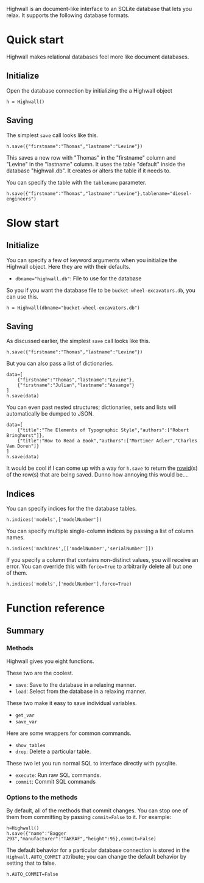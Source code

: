 Highwall is an document-like interface to an SQLite database that lets you relax.
It supports the following database formats.

Quick start
==========

Highwall makes relational databases feel more like document databases.

## Initialize

Open the database connection by initializing the a Highwall object

    h = Highwall()

## Saving
The simplest `save` call looks like this.

    h.save({"firstname":"Thomas","lastname":"Levine"})

This saves a new row with "Thomas" in the "firstname" column and
"Levine" in the "lastname" column. It uses the table "default"
inside the database "highwall.db". It creates or alters the table
if it needs to.

You can specify the table with the `tablename` parameter.

    h.save({"firstname":"Thomas","lastname":"Levine"},tablename="diesel-engineers")


Slow start
=======
## Initialize

You can specify a few of keyword arguments when you initialize
the Highwall object. Here they are with their defaults.

* `dbname="highwall.db"`: File to use for the database

So you if you want the database file to be `bucket-wheel-excavators.db`,
you can use this.

    h = Highwall(dbname="bucket-wheel-excavators.db")

## Saving
As discussed earlier, the simplest `save` call looks like this.

    h.save({"firstname":"Thomas","lastname":"Levine"})

But you can also pass a list of dictionaries.

    data=[
        {"firstname":"Thomas","lastname":"Levine"},
        {"firstname":"Julian","lastname":"Assange"}
    ]
    h.save(data)

You can even past nested structures; dictionaries,
sets and lists will automatically be dumped to JSON.

    data=[
        {"title":"The Elements of Typographic Style","authors":["Robert Bringhurst"]},
        {"title":"How to Read a Book","authors":["Mortimer Adler","Charles Van Doren"]}
    ]
    h.save(data)

It would be cool if I can come up with a way for `h.save` to return
the [rowid](http://www.sqlite.org/lang_createtable.html#rowid)(s) of the
row(s) that are being saved. Dunno how annoying this would be....

## Indices
You can specify indices for the the database tables.

    h.indices('models',['modelNumber'])

You can specify multiple single-column indices by passing a list of column names.

    h.indices('machines',[['modelNumber','serialNumber']])

If you specify a column that contains non-distinct values, you will receive an error.
You can override this with `force=True` to arbitrarily delete all but one of them.

    h.indices('models',['modelNumber'],force=True)

Function reference
=================
## Summary
### Methods
Highwall gives you eight functions.

These two are the coolest.

* `save`: Save to the database in a relaxing manner.
* `load`: Select from the database in a relaxing manner.

These two make it easy to save individual variables.

* `get_var`
* `save_var`

Here are some wrappers for common commands.

* `show_tables`
* `drop`: Delete a particular table.

These two let you run normal SQL to interface directly with pysqlite.

* `execute`: Run raw SQL commands.
* `commit`: Commit SQL commands

### Options to the methods
By default, all of the methods that commit changes.
You can stop one of them from committing by passing
`commit=False` to it. For example:

    h=Highwall()
    h.save({"name":"Bagger 293","manufacturer":"TAKRAF","height":95},commit=False)

The default behavior for a particular database connection
is stored in the `Highwall.AUTO_COMMIT` attribute; you
can change the default behavior by setting that to false.

    h.AUTO_COMMIT=False
